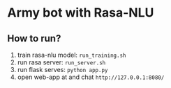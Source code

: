 # Army bot with Rasa-NLU

## How to run?

1. train rasa-nlu model: `run_training.sh`
2. run rasa server: `run_server.sh`
3. run flask serves: `python app.py` 
4. open web-app at and chat `http://127.0.0.1:8080/`